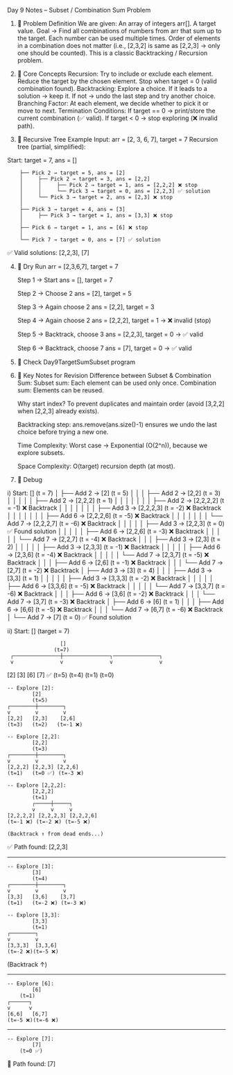 Day 9 Notes – Subset / Combination Sum Problem
1. 🔹 Problem Definition
    We are given:
    An array of integers arr[].
    A target value.
    Goal → Find all combinations of numbers from arr that sum up to the target.
    Each number can be used multiple times.
    Order of elements in a combination does not matter (i.e., [2,3,2] is same as [2,2,3] → only one should be counted).
    This is a classic Backtracking / Recursion problem.

2. 🔹 Core Concepts
    Recursion:
    Try to include or exclude each element.
    Reduce the target by the chosen element.
    Stop when target = 0 (valid combination found).
    Backtracking:
    Explore a choice.
    If it leads to a solution → keep it.
    If not → undo the last step and try another choice.
    Branching Factor:
    At each element, we decide whether to pick it or move to next.
    Termination Conditions:
    If target == 0 → print/store the current combination (✅ valid).
    If target < 0 → stop exploring (❌ invalid path).

3. 🔹 Recursive Tree Example
Input:
arr = [2, 3, 6, 7], target = 7
Recursion tree (partial, simplified):

Start: target = 7, ans = []

        ├── Pick 2 → target = 5, ans = [2]
        │     ├── Pick 2 → target = 3, ans = [2,2]
        │     │     ├── Pick 2 → target = 1, ans = [2,2,2] ❌ stop
        │     │     └── Pick 3 → target = 0, ans = [2,2,3] ✅ solution
        │     └── Pick 3 → target = 2, ans = [2,3] ❌ stop
        │
        ├── Pick 3 → target = 4, ans = [3]
        │     ├── Pick 3 → target = 1, ans = [3,3] ❌ stop
        │
        ├── Pick 6 → target = 1, ans = [6] ❌ stop
        │
        └── Pick 7 → target = 0, ans = [7] ✅ solution
✅ Valid solutions: [2,2,3], [7]

4. 🔹 Dry Run
    arr = [2,3,6,7], target = 7

    Step 1 → Start
    ans = [], target = 7

    Step 2 → Choose 2
    ans = [2], target = 5

    Step 3 → Again choose 2
    ans = [2,2], target = 3

    Step 4 → Again choose 2
    ans = [2,2,2], target = 1 → ❌ invalid (stop)

    Step 5 → Backtrack, choose 3
    ans = [2,2,3], target = 0 → ✅ valid

    Step 6 → Backtrack, choose 7
    ans = [7], target = 0 → ✅ valid

 5. 🔹 Check Day9TargetSumSubset program

 6. 🔹 Key Notes for Revision
Difference between Subset & Combination Sum:
    Subset sum: Each element can be used only once.
    Combination sum: Elements can be reused.

    Why start index?
    To prevent duplicates and maintain order (avoid [3,2,2] when [2,2,3] already exists).

    Backtracking step:
    ans.remove(ans.size()-1) ensures we undo the last choice before trying a new one.

    Time Complexity:
    Worst case → Exponential (O(2^n)), because we explore subsets.

    Space Complexity:
    O(target) recursion depth (at most). 

 7. 🔹 Debug

 i) Start: []  (t = 7)
    │
    ├── Add 2 → [2] (t = 5)
    │   │
    │   ├── Add 2 → [2,2] (t = 3)
    │   │   │
    │   │   ├── Add 2 → [2,2,2] (t = 1)
    │   │   │   │
    │   │   │   ├── Add 2 → [2,2,2,2] (t = -1) ❌ Backtrack
    │   │   │   │
    │   │   │   ├── Add 3 → [2,2,2,3] (t = -2) ❌ Backtrack
    │   │   │   │
    │   │   │   ├── Add 6 → [2,2,2,6] (t = -5) ❌ Backtrack
    │   │   │   │
    │   │   │   └── Add 7 → [2,2,2,7] (t = -6) ❌ Backtrack
    │   │   │
    │   │   ├── Add 3 → [2,2,3] (t = 0) ✅ Found solution
    │   │   │
    │   │   ├── Add 6 → [2,2,6] (t = -3) ❌ Backtrack
    │   │   │
    │   │   └── Add 7 → [2,2,7] (t = -4) ❌ Backtrack
    │   │
    │   ├── Add 3 → [2,3] (t = 2)
    │   │   │
    │   │   ├── Add 3 → [2,3,3] (t = -1) ❌ Backtrack
    │   │   │
    │   │   ├── Add 6 → [2,3,6] (t = -4) ❌ Backtrack
    │   │   │
    │   │   └── Add 7 → [2,3,7] (t = -5) ❌ Backtrack
    │   │
    │   ├── Add 6 → [2,6] (t = -1) ❌ Backtrack
    │   │
    │   └── Add 7 → [2,7] (t = -2) ❌ Backtrack
    │
    ├── Add 3 → [3] (t = 4)
    │   │
    │   ├── Add 3 → [3,3] (t = 1)
    │   │   │
    │   │   ├── Add 3 → [3,3,3] (t = -2) ❌ Backtrack
    │   │   │
    │   │   ├── Add 6 → [3,3,6] (t = -5) ❌ Backtrack
    │   │   │
    │   │   └── Add 7 → [3,3,7] (t = -6) ❌ Backtrack
    │   │
    │   ├── Add 6 → [3,6] (t = -2) ❌ Backtrack
    │   │
    │   └── Add 7 → [3,7] (t = -3) ❌ Backtrack
    │
    ├── Add 6 → [6] (t = 1)
    │   │
    │   ├── Add 6 → [6,6] (t = -5) ❌ Backtrack
    │   │
    │   └── Add 7 → [6,7] (t = -6) ❌ Backtrack
    │
    └── Add 7 → [7] (t = 0) ✅ Found solution



ii) Start: []  (target = 7)

                     []
                   (t=7)
     ┌───────────────┼───────────────┐───────────────┐
     v               v               v               v
   [2]             [3]             [6]             [7] ✅
 (t=5)           (t=4)           (t=1)           (t=0)

    -- Explore [2]:
            [2]
            (t=5)
    ┌────────┼────────┐
    v        v        v
    [2,2]   [2,3]    [2,6]
    (t=3)   (t=2)   (t=-1 ❌)

    -- Explore [2,2]:
            [2,2]
            (t=3)
    ┌────────┼────────┐
    v        v        v
    [2,2,2] [2,2,3] [2,2,6]
    (t=1)   (t=0 ✅) (t=-3 ❌)

    -- Explore [2,2,2]:
            [2,2,2]
            (t=1)
            ┌─────┼─────┐
            v     v     v
    [2,2,2,2] [2,2,2,3] [2,2,2,6]
    (t=-1 ❌) (t=-2 ❌) (t=-5 ❌)

    (Backtrack ↑ from dead ends...)

✅ Path found: [2,2,3]

--------

    -- Explore [3]:
            [3]
            (t=4)
    ┌────────┼────────┐
    v        v        v
    [3,3]   [3,6]    [3,7]
    (t=1)   (t=-2 ❌) (t=-3 ❌)

    -- Explore [3,3]:
            [3,3]
            (t=1)
    ┌────────┐
    v        v
    [3,3,3]  [3,3,6]
    (t=-2 ❌)(t=-5 ❌)

(Backtrack ↑)

-------

    -- Explore [6]:
            [6]
        (t=1)
    ┌──────┐
    v      v
    [6,6]   [6,7]
    (t=-5 ❌)(t=-6 ❌)

------

    -- Explore [7]:
            [7]
        (t=0 ✅)

🎉 Path found: [7]

  
